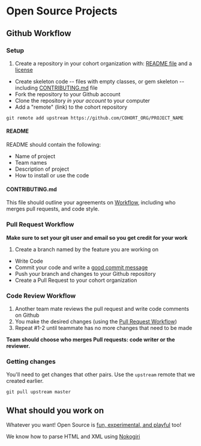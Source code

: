 # Open Source Projects

## Github Workflow

### Setup

1. Create a repository in your cohort organization with: [README file](#readme) and a [license](http://www.slideshare.net/CodeMontage/writespeakcode-open-source-licenses)
* Create skeleton code -- files with empty classes, or gem skeleton -- including [CONTRIBUTING.md](#contributing.md) file
* Fork the repository to your Github account
* Clone the repository *in your account* to your computer
* Add a "remote" (link) to the cohort repository

```
git remote add upstream https://github.com/COHORT_ORG/PROJECT_NAME
```

#### README
README should contain the following:
* Name of project
* Team names
* Description of project
* How to install or use the code

#### CONTRIBUTING.md
This file should outline your agreements on [Workflow](#pull-request-workflow), including who merges pull requests, and code style.

### Pull Request Workflow

**Make sure to set your git user and email so you get credit for your work**

1. Create a branch named by the feature you are working on
* Write Code
* Commit your code and write a [good commit message](http://robots.thoughtbot.com/5-useful-tips-for-a-better-commit-message)
* Push your branch and changes to your Github repository
* Create a Pull Request to your cohort organization

### Code Review Workflow


1. Another team mate reviews the pull request and write code comments on Github
2. You make the desired changes (using the [Pull Request Workflow](#pull-request-workflow))
3. Repeat #1-2 until teammate has no more changes that need to be made

**Team should choose who merges Pull requests: code writer or the reviewer.**

### Getting changes

You'll need to get changes that other pairs.  Use the `upstream` remote that we created earlier.

```
git pull upstream master
```


## What should you work on
Whatever you want! Open Source is [fun, experimental, and playful](https://speakerdeck.com/holman/open-source-misfeasance) too!

We know how to parse HTML and XML using [Nokogiri](https://github.com/sparklemotion/nokogiri)

